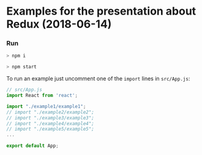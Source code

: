 # Examples for the presentation about Redux (2018-06-14)

### Run

```bash
> npm i
```

```bash
> npm start
```

To run an example just uncomment one of the `import` lines in `src/App.js`: 

```js
// src/App.js
import React from 'react';

import "./example1/example1";
// import "./example2/example2";
// import "./example3/example3"; 
// import "./example4/example4";
// import "./example5/example5";
...

export default App;

